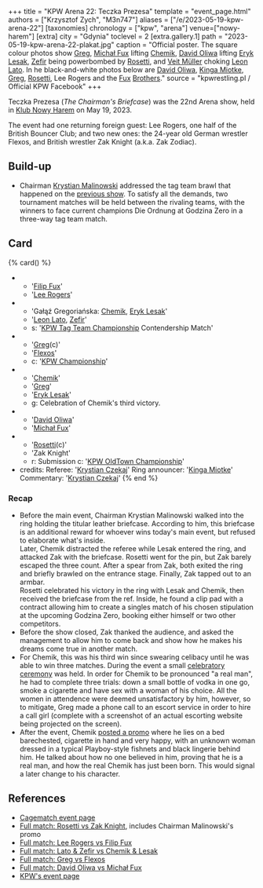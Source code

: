 +++
title = "KPW Arena 22: Teczka Prezesa"
template = "event_page.html"
authors = ["Krzysztof Zych", "M3n747"]
aliases = ["/e/2023-05-19-kpw-arena-22"]
[taxonomies]
chronology = ["kpw", "arena"]
venue=["nowy-harem"]
[extra]
city = "Gdynia"
toclevel = 2
[extra.gallery.1]
path = "2023-05-19-kpw-arena-22-plakat.jpg"
caption = "Official poster. The square colour photos show [Greg](@/w/greg.md), [Michał Fux](@/w/michal-fux.md) lifting [Chemik](@/w/chemik.md), [David Oliwa](@/w/david-oliwa.md) lifting [Eryk Lesak](@/w/eryk-lesak.md), [Zefir](@/w/zefir.md) being powerbombed by [Rosetti](@/w/rosetti.md), and [Veit Müller](@/w/veit-mueller.md) choking [Leon Lato](@/w/leon-lato.md). In he black-and-white photos below are [David Oliwa](@/w/david-oliwa.md), [Kinga Miotke](@/w/kinga-miotke.md), [Greg](@/w/greg.md), [Rosetti](@/w/rosetti.md), Lee Rogers and the [Fux](@/w/michal-fux.md) [Brothers](@/w/filip-fux.md)."
source = "kpwrestling.pl / Official KPW Facebook"
+++

Teczka Prezesa (_The Chairman's Briefcase_) was the 22nd Arena show, held in [Klub Nowy Harem](@/v/atlantic-nh-gdynia.md) on May 19, 2023.

The event had one returning foreign guest: Lee Rogers, one half of the British Bouncer Club; and two new ones: the 24-year old German wrestler Flexos, and British wrestler Zak Knight (a.k.a. Zak Zodiac).

## Build-up

* Chairman [Krystian Malinowski](@/w/krystian-malinowski.md) addressed the tag team brawl that happened on the [previous show](@/e/kpw/2023-02-24-kpw-arena-21.md). To satisfy all the demands, two tournament matches will be held between the rivaling teams, with the winners to face current champions Die Ordnung at Godzina Zero in a three-way tag team match.

## Card

{% card() %}
- - '[Filip Fux](@/w/filip-fux.md)'
  - '[Lee Rogers](@/w/lee-rogers.md)'
- - 'Gałąź Gregoriańska: [Chemik](@/w/chemik.md), [Eryk Lesak](@/w/eryk-lesak.md)'
  - '[Leon Lato](@/w/leon-lato.md), [Zefir](@/w/zefir.md)'
  - s: '[KPW Tag Team Championship](@/c/kpw-tag-team-championship.md) Contendership Match'
- - '[Greg](@/w/greg.md)(c)'
  - '[Flexos](@/w/flexos.md)'
  - c: '[KPW Championship](@/c/kpw-championship.md)'
- - '[Chemik](@/w/chemik.md)'
  - '[Greg](@/w/greg.md)'
  - '[Eryk Lesak](@/w/eryk-lesak.md)'
  - g: Celebration of Chemik's third victory.
- - '[David Oliwa](@/w/david-oliwa.md)'
  - '[Michał Fux](@/w/michal-fux.md)'
- - '[Rosetti](@/w/rosetti.md)(c)'
  - 'Zak Knight'
  - r: Submission
    c: '[KPW OldTown Championship](@/c/kpw-old-town-championship.md)'
- credits:
    Referee: '[Krystian Czekaj](@/w/krystian-czekaj.md)'
    Ring announcer: '[Kinga Miotke](@/w/kinga-miotke.md)'
    Commentary: '[Krystian Czekaj](@/w/krystian-czekaj.md)'
{% end %}

### Recap

* Before the main event, Chairman Krystian Malinowski walked into the ring holding the titular leather briefcase. According to him, this briefcase is an additional reward for whoever wins today's main event, but refused to elaborate what's inside. \
  Later, Chemik distracted the referee while Lesak entered the ring, and attacked Zak with the briefcase. Rosetti went for the pin, but Zak barely escaped the three count. After a spear from Zak, both exited the ring and briefly brawled on the entrance stage. Finally, Zak tapped out to an armbar. \
  Rosetti celebrated his victory in the ring with Lesak and Chemik, then received the briefcase from the ref. Inside, he found a clip pad with a contract allowing him to create a singles match of his chosen stipulation at the upcoming Godzina Zero, booking either himself or two other competitors.
* Before the show closed, Zak thanked the audience, and asked the management to allow him to come back and show how he makes his dreams come true in another match.
* For Chemik, this was his third win since swearing celibacy until he was able to win three matches. During the event a small [celebratory ceremony](https://www.youtube.com/watch?v=PLlJ_dH8HBc) was held. In order for Chemik to be pronounced "a real man", he had to complete three trials: down a small bottle of vodka in one go, smoke a cigarette and have sex with a woman of his choice. All the women in attendence were deemed unsatisfactory by him, however, so to mitigate, Greg made a phone call to an escort service in order to hire a call girl (complete with a screenshot of an actual escorting website being projected on the screen).
* After the event, Chemik [posted a promo](https://www.youtube.com/watch?v=aEXkYcGv4Xk) where he lies on a bed barechested, cigarette in hand and very happy, with an unknown woman dressed in a typical Playboy-style fishnets and black lingerie behind him. He talked about how no one believed in him, proving that he is a real man, and how the real Chemik has just been born. This would signal a later change to his character.

## References

* [Cagematch event page](https://www.cagematch.net/?id=1&nr=364726)
* [Full match: Rosetti vs Zak Knight](https://www.youtube.com/watch?v=bi-79HmI9Ic), includes Chairman Malinowski's promo
* [Full match: Lee Rogers vs Filip Fux](https://www.youtube.com/watch?v=IRqhMWr8QjY)
* [Full match: Lato & Zefir vs Chemik & Lesak](https://www.youtube.com/watch?v=1YGRqD1VR5I)
* [Full match: Greg vs Flexos](https://www.youtube.com/watch?v=pzgEY2z-4Zs)
* [Full match: David Oliwa vs Michał Fux](https://www.youtube.com/watch?v=Qyn124-O5xo)
* [KPW's event page](https://kpwrestling.pl/events/kpw-arena-22/)
